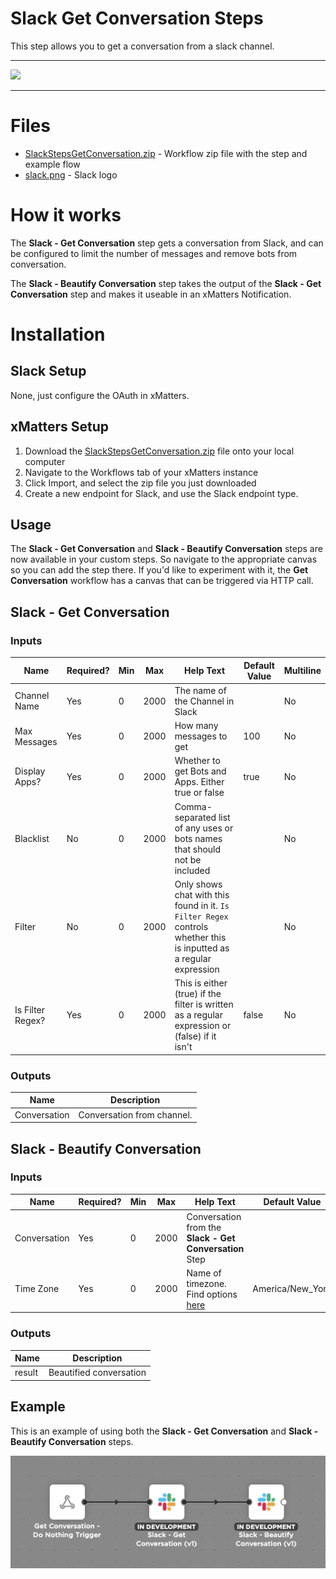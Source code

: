 # Slack Get Conversation Steps

This step allows you to get a conversation from a slack channel.


---------

<kbd>
  <img src="https://github.com/xmatters/xMatters-Labs/raw/master/media/disclaimer.png">
</kbd>

---------

# Files

* [SlackStepsGetConversation.zip](SlackStepsGetConversation.zip) - Workflow zip file with the step and example flow
* [slack.png](/slack.png) - Slack logo

# How it works
The **Slack - Get Conversation** step gets a conversation from Slack, and can be configured to limit the number of messages and remove bots from conversation.

The **Slack - Beautify Conversation** step takes the output of the **Slack - Get Conversation** step and makes it useable in an xMatters Notification.


# Installation

## Slack Setup
None, just configure the OAuth in xMatters.

## xMatters Setup
1. Download the [SlackStepsGetConversation.zip](SlackStepsGetConversation.zip) file onto your local computer
2. Navigate to the Workflows tab of your xMatters instance
3. Click Import, and select the zip file you just downloaded
4. Create a new endpoint for Slack, and use the Slack endpoint type.


## Usage
The **Slack - Get Conversation** and **Slack - Beautify Conversation** steps are now available in your custom steps. So navigate to the appropriate canvas so you can add the step there. If you'd like to experiment with it, the **Get Conversation** workflow has a canvas that can be triggered via HTTP call. 

## Slack - Get Conversation

### Inputs
| Name  | Required? | Min | Max | Help Text | Default Value | Multiline |
| ----- | ----------| --- | --- | --------- | ------------- | --------- |
| Channel Name | Yes | 0 | 2000 | The name of the Channel in Slack | | No |
| Max Messages | Yes | 0 | 2000 | How many messages to get | 100 | No |
| Display Apps? | Yes | 0 | 2000 | Whether to get Bots and Apps. Either true or false | true | No |
| Blacklist | No | 0 | 2000 | Comma-separated list of any uses or bots names that should not be included | | No |
| Filter | No | 0 | 2000 | Only shows chat with this found in it. `Is Filter Regex` controls whether this is inputted as a regular expression | | No |
| Is Filter Regex? | Yes | 0 | 2000 | This is either (true) if the filter is written as a regular expression or (false) if it isn't | false | No |


### Outputs

| Name | Description |
| ---- | ----------  |
| Conversation | Conversation from channel. |


## Slack - Beautify Conversation

### Inputs
| Name  | Required? | Min | Max | Help Text | Default Value | Multiline |
| ----- | ----------| --- | --- | --------- | ------------- | --------- |
| Conversation | Yes | 0 | 2000 | Conversation from the **Slack - Get Conversation** Step | | No |
| Time Zone | Yes | 0 | 2000 | Name of timezone. Find options [here](https://en.wikipedia.org/wiki/List_of_tz_database_time_zones) | America/New_York | No |


### Outputs

| Name | Description |
| ---- | ----------  |
| result | Beautified conversation |


## Example
This is an example of using both the **Slack - Get Conversation** and **Slack - Beautify Conversation** steps.

<kbd>
	<img src="/media/ExampleFlow.png">
</kbd>

